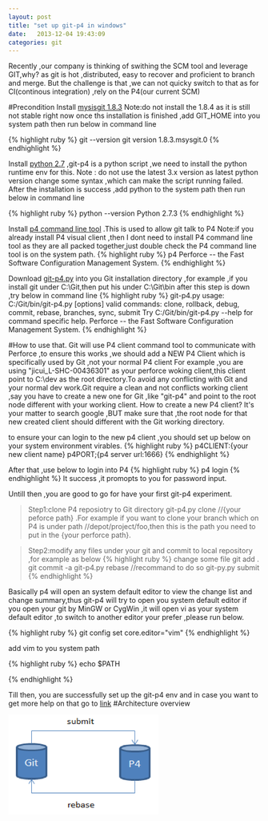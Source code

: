 ```yaml
---
layout: post
title: "set up git-p4 in windows"
date:   2013-12-04 19:43:09
categories: git
---
```


  Recently ,our company is thinking of swithing the SCM tool and leverage GIT,why?
as git is hot ,distributed, easy to recover and proficient to branch and merge.
But the challenge is that ,we can not quicky switch to that as for CI(continous integration) ,rely on
the P4(our current SCM)

#Precondition
Install [mysisgit 1.8.3](https://code.google.com/p/msysgit/downloads/detail?name=Git-1.8.3-preview20130601.exe&can=2&q=) Note:do not install the 1.8.4 as it is still not stable right now
once ths installation is finished ,add GIT_HOME into you system path then run below in command line 

{% highlight ruby %}
git --version
git version 1.8.3.msysgit.0
{% endhighlight %}

Install [python 2.7](http://www.python.org/ftp/python/2.7.3/python-2.7.3.msi) ,git-p4 is a python script ,we need to install the python runtime env for this.
Note : do not use the latest 3.x version as latest python version change some syntax ,which can make the script running failed.
After the installation is success ,add python to the system path then run below in command line

{% highlight ruby %}
python --version
Python 2.7.3
{% endhighlight %}

Install [p4 command line tool](http://www.perforce.com/product/components/perforce-commandline-client) .This is used to allow git talk to P4
Note:if you already install P4 visual client ,then I dont need to install P4 command line tool as they are all packed together,just double check the P4 command
line tool is on the system path.
{% highlight ruby %}
p4
Perforce -- the Fast Software Configuration Management System.
{% endhighlight %}

Download [git-p4.py](https://github.com/git/git/blob/master/git-p4.py) into you Git installation directory ,for example ,if you install git under C:\Git,then put his under C:\Git\bin
after this step is down ,try below in command line
{% highlight ruby %}
git-p4.py
usage: C:/Git/bin/git-p4.py <command> [options]
valid commands: clone, rollback, debug, commit, rebase, branches, sync, submit
Try C:/Git/bin/git-p4.py <command> --help for command specific help.
Perforce -- the Fast Software Configuration Management System.
{% endhighlight %}

#How to use that.
Git will use P4 client command tool to communicate with Perforce ,to ensure this works ,we should add a NEW P4 Client which is specifically used by Git ,not your normal P4 client
For example ,you are using "jicui_L-SHC-00436301" as your perforce woking client,this client point to C:\dev as the root directory.To avoid any conflicting with Git and your normal 
dev work.Git require a clean and not conflicts working client ,say you have to create a new one for Git ,like "git-p4" and point to the root node different with your working client.
How to create a new P4 client? It's your matter to search google ,BUT make sure that ,the root node for that new created client should different with the Git working directory.

to ensure your can login to the new p4 client ,you should set up below on your system environment virables.
{% highlight ruby %}
p4CLIENT:{your new client name}
p4PORT;{p4 server url:1666}
{% endhighlight %}

After that ,use below to login into P4
{% highlight ruby %}
p4 login
{% endhighlight %}
It success ,it promopts to you for password input.

Untill then ,you are good to go for have your first git-p4 experiment.
>Step1:clone P4 reposiotry to Git directory
git-p4.py clone //{your peforce path} .For example if you want to clone your branch which on P4 is under path //depot/project/foo,then this is the path you need to
put in the {your perforce path}.

>Step2:modify any files under your git and commit to local repository ,for example as below
{% highlight ruby %}
change some file
git add .
git commit -a 
git-p4.py rebase //recommand to do so
git-py.py submit
{% endhighlight %}

Basically p4 will open an system default editor to view the change list and change summary,thus git-p4 will try to open you system default editor
if you open your git by MinGW or CygWin ,it will open vi as your system default editor ,to switch to another editor your prefer ,please run below.

{% highlight ruby %}
git config set core.editor="vim"
{% endhighlight %}

add vim to you system path

{% highlight ruby %}
echo $PATH

{% endhighlight %}

Till then, you are successfully set up the git-p4 env and in case you want to get more help on that go to [link](http://git-scm.com/docs/git-p4)
#Architecture overview   

<img src="/assets/git-p4.jpg" height="200px" width="300px" alt="AO"/>


